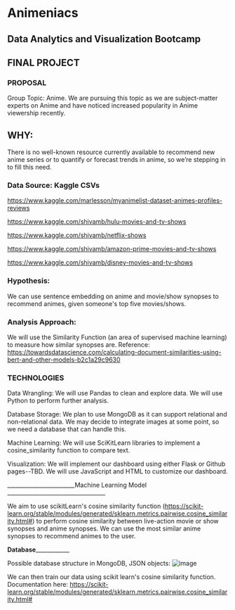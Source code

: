 # Animeniacs
## Data Analytics and Visualization Bootcamp

## FINAL PROJECT

### PROPOSAL
Group Topic: Anime. We are pursuing this topic as we are subject-matter experts on Anime and have noticed increased popularity in Anime viewership recently. 
## WHY: 

There is no well-known resource currently available to recommend new anime series or to quantify or forecast trends in anime, so we’re stepping in to fill this need.

### Data Source: Kaggle CSVs

https://www.kaggle.com/marlesson/myanimelist-dataset-animes-profiles-reviews 

https://www.kaggle.com/shivamb/hulu-movies-and-tv-shows 

https://www.kaggle.com/shivamb/netflix-shows 

https://www.kaggle.com/shivamb/amazon-prime-movies-and-tv-shows 

https://www.kaggle.com/shivamb/disney-movies-and-tv-shows

### Hypothesis:

We can use sentence embedding on anime and movie/show synopses to recommend animes, given someone's top five movies/shows.

### Analysis Approach:

We will use the Similarity Function (an area of supervised machine learning) to measure how similar synopses are. Reference: https://towardsdatascience.com/calculating-document-similarities-using-bert-and-other-models-b2c1a29c9630

### TECHNOLOGIES

Data Wrangling: We will use Pandas to clean and explore data. We will use Python to perform further analysis.

Database Storage: We plan to use MongoDB as it can support relational and non-relational data. We may decide to integrate images at some point, so we need a database that can handle this.

Machine Learning: We will use SciKitLearn libraries to implement a cosine_similarity function to compare text.

Visualization: We will implement our dashboard using either Flask or Github pages--TBD. We will use JavaScript and HTML to customize our dashboard. 

________________________Machine Learning Model  ___________________________________


We aim to use scikitLearn's cosine similarity function (https://scikit-learn.org/stable/modules/generated/sklearn.metrics.pairwise.cosine_similarity.html#)
to perform cosine similarity between live-action movie or show synopses and anime synopses. We can use the most similar anime synopses to recommend animes to the user.



________________________Database____________________________________


Possible database structure in MongoDB, JSON objects: 
![image](https://user-images.githubusercontent.com/90593897/153763126-7b5a84f8-4b21-4b67-9ee4-23e8e0f8f5a2.png)

We can then train our data using scikit learn's cosine similarity function. Documentation here: https://scikit-learn.org/stable/modules/generated/sklearn.metrics.pairwise.cosine_similarity.html#

